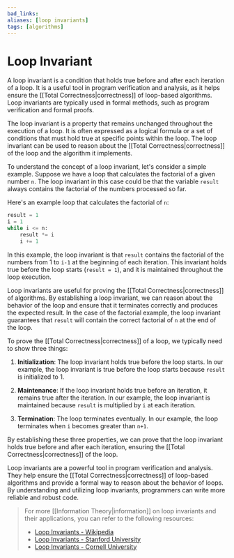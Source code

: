 ```yaml
---
bad_links: 
aliases: [loop invariants]
tags: [algorithms]
---
```

# Loop Invariant

A loop invariant is a condition that holds true before and after each iteration of a loop. It is a useful tool in program verification and analysis, as it helps ensure the [[Total Correctness|correctness]] of loop-based algorithms. Loop invariants are typically used in formal methods, such as program verification and formal proofs.

The loop invariant is a property that remains unchanged throughout the execution of a loop. It is often expressed as a logical formula or a set of conditions that must hold true at specific points within the loop. The loop invariant can be used to reason about the [[Total Correctness|correctness]] of the loop and the algorithm it implements.

To understand the concept of a loop invariant, let's consider a simple example. Suppose we have a loop that calculates the factorial of a given number `n`. The loop invariant in this case could be that the variable `result` always contains the factorial of the numbers processed so far.

Here's an example loop that calculates the factorial of `n`:

```python
result = 1
i = 1
while i <= n:
    result *= i
    i += 1
```

In this example, the loop invariant is that `result` contains the factorial of the numbers from 1 to `i-1` at the beginning of each iteration. This invariant holds true before the loop starts (`result = 1`), and it is maintained throughout the loop execution.

Loop invariants are useful for proving the [[Total Correctness|correctness]] of algorithms. By establishing a loop invariant, we can reason about the behavior of the loop and ensure that it terminates correctly and produces the expected result. In the case of the factorial example, the loop invariant guarantees that `result` will contain the correct factorial of `n` at the end of the loop.

To prove the [[Total Correctness|correctness]] of a loop, we typically need to show three things:

1. **Initialization**: The loop invariant holds true before the loop starts. In our example, the loop invariant is true before the loop starts because `result` is initialized to 1.

2. **Maintenance**: If the loop invariant holds true before an iteration, it remains true after the iteration. In our example, the loop invariant is maintained because `result` is multiplied by `i` at each iteration.

3. **Termination**: The loop terminates eventually. In our example, the loop terminates when `i` becomes greater than `n+1`.

By establishing these three properties, we can prove that the loop invariant holds true before and after each iteration, ensuring the [[Total Correctness|correctness]] of the loop.

Loop invariants are a powerful tool in program verification and analysis. They help ensure the [[Total Correctness|correctness]] of loop-based algorithms and provide a formal way to reason about the behavior of loops. By understanding and utilizing loop invariants, programmers can write more reliable and robust code.

> For more [[Information Theory|information]] on loop invariants and their applications, you can refer to the following resources:
> 
> - [Loop Invariants - Wikipedia](https://en.wikipedia.org/wiki/Loop_invariant)
> - [Loop Invariants - Stanford University](https://web.stanford.edu/class/archive/cs/cs161/cs161.1168/lecture9.pdf)
> - [Loop Invariants - Cornell University](https://www.cs.cornell.edu/courses/cs3110/2019sp/textbook/proof/loop_invariants.html)